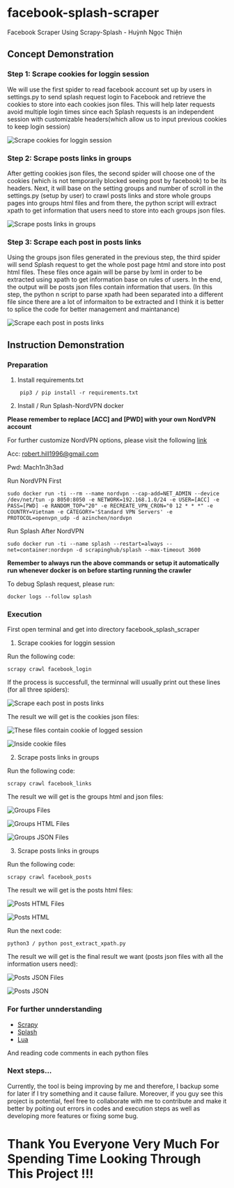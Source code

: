 # facebook-splash-scraper
Facebook Scraper Using Scrapy-Splash - Huỳnh Ngọc Thiện


## Concept Demonstration

### Step 1: Scrape cookies for loggin session

We will use the first spider to read facebook account set up by users in settings.py to send splash request login to Facebook and retrieve the cookies to store into each cookies json files. This will help later requests avoid multiple login times since each Splash requests is an independent session with customizable headers(which allow us to input previous cookies to keep login session)

![Scrape cookies for loggin session](https://github.com/WhiteWolf21/facebook_splash_scraper/blob/master/readme_images/first_spider.png)

### Step 2: Scrape posts links in groups

After getting cookies json files, the second spider will choose one of the cookies (which is not temporarily blocked seeing post by facebook) to be its headers. Next, it will base on the setting groups and number of scroll in the settings.py (setup by user) to crawl posts links and store whole groups pages into groups html files and from there, the python script will extract xpath to get information that users need to store into each groups json files.

![Scrape posts links in groups](https://github.com/WhiteWolf21/facebook_splash_scraper/blob/master/readme_images/second_spider.png)

### Step 3: Scrape each post in posts links

Using the groups json files generated in the previous step, the third spider will send Splash request to get the whole post page html and store into post html files. These files once again will be parse by lxml in order to be extracted using xpath to get information base on rules of users. In the end, the output will be posts json files contain information that users. (In this step, the python n script to parse xpath had been separated into a different file since there are a lot of informaiton to be extracted and I think it is better to splice the code for better management and maintanance)

![Scrape each post in posts links](https://github.com/WhiteWolf21/facebook_splash_scraper/blob/master/readme_images/third_spider.png)

## Instruction Demonstration

### Preparation

1. Install requirements.txt

```
    pip3 / pip install -r requirements.txt
```

2. Install / Run Splash-NordVPN docker

**Please remember to replace [ACC] and [PWD] with your own NordVPN account**

For further customize NordVPN options, please visit the following [link](https://github.com/azinchen/nordvpn)

Acc: robert.hill1996@gmail.com

Pwd: Mach1n3h3ad

Run NordVPN First

```
sudo docker run -ti --rm --name nordvpn --cap-add=NET_ADMIN --device /dev/net/tun -p 8050:8050 -e NETWORK=192.168.1.0/24 -e USER=[ACC] -e PASS=[PWD] -e RANDOM_TOP="20" -e RECREATE_VPN_CRON="0 12 * * *" -e COUNTRY=Vietnam -e CATEGORY='Standard VPN Servers' -e PROTOCOL=openvpn_udp -d azinchen/nordvpn
```

Run Splash After NordVPN

```
sudo docker run -ti --name splash --restart=always --net=container:nordvpn -d scrapinghub/splash --max-timeout 3600
```

**Remember to always run the above commands or setup it automatically run whenever docker is on before starting running the crawler**

To debug Splash request, please run:

```
docker logs --follow splash
```

### Execution

First open terminal and get into directory facebook_splash_scraper

1. Scrape cookies for loggin session

Run the following code:

```
scrapy crawl facebook_login
```

If the process is successfull, the terminnal will usually print out these lines (for all three spiders):

![Scrape each post in posts links](https://github.com/WhiteWolf21/facebook_splash_scraper/blob/master/readme_images/success.png)

The result we will get is the cookies json files:

![These files contain cookie of logged session](https://github.com/WhiteWolf21/facebook_splash_scraper/blob/master/readme_images/cookies_file.png)

![Inside cookie files](https://github.com/WhiteWolf21/facebook_splash_scraper/blob/master/readme_images/cookies.png)

2. Scrape posts links in groups

Run the following code:

```
scrapy crawl facebook_links
```

The result we will get is the groups html and json files:

![Groups Files](https://github.com/WhiteWolf21/facebook_splash_scraper/blob/master/readme_images/groups_file.png)

![Groups HTML Files](https://github.com/WhiteWolf21/facebook_splash_scraper/blob/master/readme_images/groups_html.png)

![Groups JSON Files](https://github.com/WhiteWolf21/facebook_splash_scraper/blob/master/readme_images/groups_json.png)

3. Scrape posts links in groups

Run the following code:

```
scrapy crawl facebook_posts
```

The result we will get is the posts html files:

![Posts HTML Files](https://github.com/WhiteWolf21/facebook_splash_scraper/blob/master/readme_images/posts_html_files.png)

![Posts HTML](https://github.com/WhiteWolf21/facebook_splash_scraper/blob/master/readme_images/posts_html.png)

Run the next code:

```
python3 / python post_extract_xpath.py
```

The result we will get is the final result we want (posts json files with all the information users need):

![Posts JSON Files](https://github.com/WhiteWolf21/facebook_splash_scraper/blob/master/readme_images/posts_json_files.png)

![Posts JSON](https://github.com/WhiteWolf21/facebook_splash_scraper/blob/master/readme_images/posts_json.png)

### For further unnderstanding

- [Scrapy](https://docs.scrapy.org/en/latest/)
- [Splash](https://splash.readthedocs.io/en/stable/)
- [Lua](https://www.lua.org/docs.html)

And reading code comments in each python files

### Next steps...

Currently, the tool is being improving by me and therefore, I backup some for later if I try something and it cause failure. Moreover, if you guy see this project is potential, feel free to collaborate with me to contribute and make it better by poiting out errors in codes and execution steps as well as developing more features or fixing some bug.

# Thank You Everyone Very Much For Spending Time Looking Through This Project !!!


